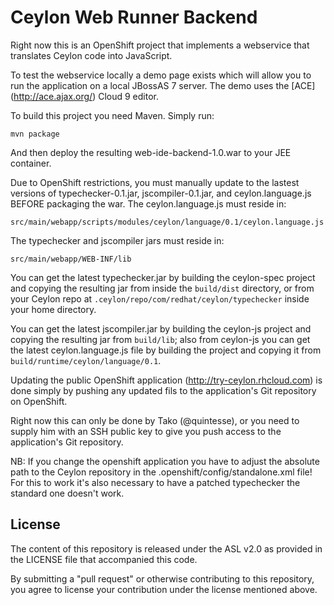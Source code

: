 Ceylon Web Runner Backend
=========================

Right now this is an OpenShift project that implements a webservice that translates
Ceylon code into JavaScript.

To test the webservice locally a demo page exists which will allow you to run the
application on a local JBossAS 7 server. The demo uses the [ACE] (http://ace.ajax.org/) 
Cloud 9 editor.

To build this project you need Maven. Simply run:

    mvn package

And then deploy the resulting web-ide-backend-1.0.war to your JEE container.

Due to OpenShift restrictions, you must manually update to the lastest versions of
typechecker-0.1.jar, jscompiler-0.1.jar, and ceylon.language.js BEFORE packaging
the war. The ceylon.language.js must reside in:

    src/main/webapp/scripts/modules/ceylon/language/0.1/ceylon.language.js

The typechecker and jscompiler jars must reside in:

    src/main/webapp/WEB-INF/lib

You can get the latest typechecker.jar by building the ceylon-spec project and
copying the resulting jar from inside the `build/dist` directory, or from your Ceylon
repo at `.ceylon/repo/com/redhat/ceylon/typechecker` inside your home directory.

You can get the latest jscompiler.jar by building the ceylon-js project and copying
the resulting jar from `build/lib`; also from ceylon-js you can get the latest
ceylon.language.js file by building the project and copying it from
`build/runtime/ceylon/language/0.1`.

Updating the public OpenShift application (http://try-ceylon.rhcloud.com) is done
simply by pushing any updated fils to the application's Git repository on OpenShift.

Right now this can only be done by Tako (@quintesse), or you need to supply him with
an SSH public key to give you push access to the application's Git repository.

NB: If you change the openshift application you have to adjust the absolute path to the
Ceylon repository in the .openshift/config/standalone.xml file!
For this to work it's also necessary to have a patched typechecker the standard one
doesn't work.

## License

The content of this repository is released under the ASL v2.0
as provided in the LICENSE file that accompanied this code.

By submitting a "pull request" or otherwise contributing to this repository, you
agree to license your contribution under the license mentioned above.

